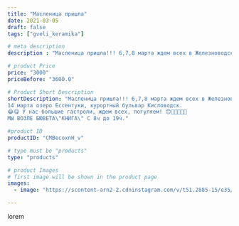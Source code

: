 ```yaml
---
title: "Масленица пришла"
date: 2021-03-05
draft: false
tags: ["gveli_keramika"]

# meta description
description : "Масленица пришла!!! 6,7,8 марта ждем всех в Железноводске на озере \"30 лет Победы\". Ярмарка, концерты, народные гуляния, коробейники(мы тоже будем коробейнича"

# product Price
price: "3000"
priceBefore: "3600.0"

# Product Short Description
shortDescription: "Масленица пришла!!! 6,7,8 марта ждем всех в Железноводске на озере \"30 лет Победы\". Ярмарка, концерты, народные гуляния, коробейники(мы тоже будем коробейничать)😀 проводы русской зимы!
14 марта озеро Ессентуки, курортный бульвар Кисловодск.
😂😋 У нас большие гастроли, ждем всех, погуляем! 🙃🤗💯💥💥💥
МЫ ВОЗЛЕ БЮВЕТА\"КНИГА\" С 8ч до 19ч."

#product ID
productID: "CMBecoxnH_v"

# type must be "products"
type: "products"

# product Images
# first image will be shown in the product page
images:
  - image: "https://scontent-arn2-2.cdninstagram.com/v/t51.2885-15/e35/156923594_752397588733208_5771419566235655455_n.jpg?se=7&tp=1&_nc_ht=scontent-arn2-2.cdninstagram.com&_nc_cat=108&_nc_ohc=65hf_ipMLG0AX_bftzw&ccb=7-4&oh=cb13e88f36b79651cd661b2f7e613ac4&oe=6082987D&_nc_sid=86f79a&ig_cache_key=MjUyMjQzMTE3NTYyNjg4MzA1NQ%3D%3D.2-ccb7-4"

---
```

lorem
